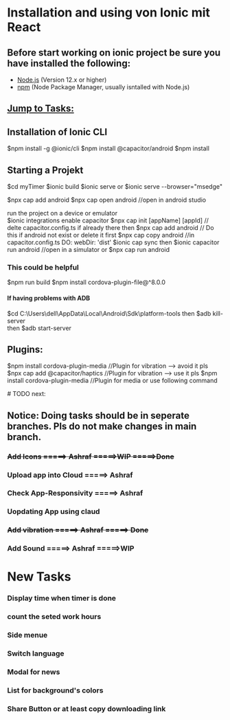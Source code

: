 # Installation and using von Ionic mit React

## Before start working on ionic project be sure you have installed the following:
- [Node.js](https://nodejs.org/) (Version 12.x or higher)
- [npm](https://www.npmjs.com/) (Node Package Manager, usually isntalled with Node.js)

## [Jump to Tasks:](#tasks) 

## Installation of Ionic CLI
$npm install -g @ionic/cli
$npm install @capacitor/android
$npm install

## Starting a Projekt
$cd myTimer
$ionic build
$ionic serve
or
$ionic serve --browser="msedge"

$npx cap add android
$npx cap open android           //open in android studio


run the project on a device or emulator  
$ionic integrations enable capacitor
$npx cap init [appName] [appId]  // delte capacitor.config.ts if already there
then
$npx cap add android            // Do this if android not exist or delete it first
$npx cap copy android           //in capacitor.config.ts DO: webDir: 'dist'
$ionic cap sync
then
$ionic capacitor run android    //open in a simulator
or 
$npx cap run android

### This could be helpful
$npm run build
$npm install cordova-plugin-file@^8.0.0
#### If having problems with ADB
$cd C:\Users\dell\AppData\Local\Android\Sdk\platform-tools
then
$adb kill-server   
then
$adb start-server


## Plugins:
$npm install cordova-plugin-media        //Plugin for vibration --> avoid it pls
$npx cap add @capacitor/haptics      //Plugin for vibration --> use it pls
$npm install cordova-plugin-media        //Plugin for media or use following command


<a id="tasks"></a> # TODO next:

## Notice: Doing tasks should be in seperate branches. Pls do not make changes in main branch.

### ~~Add Icons                    =====> Ashraf   =====>WIP =====>Done~~
### Upload app into Cloud       =====> Ashraf
### Check App-Responsivity      =====> Ashraf
### Uopdating App using claud
### ~~Add vibration               =====> Ashraf =====> Done~~
### Add Sound                   =====> Ashraf   =====>WIP


# New Tasks
### Display time when timer is done
### count the seted work hours
### Side menue
### Switch language
### Modal for news
### List for background's colors
### Share Button or at least copy downloading link


